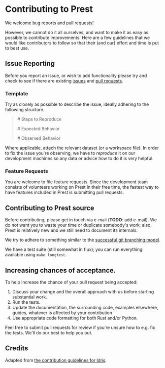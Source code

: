 # Contributing to Prest

We welcome bug reports and pull requests!

However, we cannot do it all ourselves, and want to make it as easy as possible
to contribute improvements.  Here are a few guidelines that we would like
contributors to follow so that their (and our) effort and time is put to best
use.

## Issue Reporting

Before you report an issue, or wish to add functionality please try and check
to see if there are existing
[issues](https://github.com/prestsoftware/prest/issues) and [pull
requests](https://github.com/prestsoftware/prest/pulls).

### Template

Try as closely as possible to describe the issue, ideally adhering to the following structure.

> \# Steps to Reproduce
>
> \# Expected Behavior
> 
> \# Observed Behavior

Where applicable, attach the relevant dataset (or a workspace file). In order
to fix the issue you're observing, we have to _reproduce_ it on our development
machines so any data or advice how to do it is very helpful.

### Feature Requests

You are welcome to file feature requests. Since the development
team consists of volunteers working on Prest in their free time, the
fastest way to have features included in Prest is submitting pull requests.

## Contributing to Prest source

Before contributing, please get in touch via e-mail (**TODO**: add e-mail).
We do not want you to waste your time or duplicate somebody's work;
also, Prest is relatively new and we still need to document its internals.

We try to adhere to something similar to the [successful git branching
model](http://nvie.com/posts/a-successful-git-branching-model/).

We have a test suite (still somewhat in flux); you can run everything available
using `make longtest`.

## Increasing chances of acceptance.

To help increase the chance of your pull request being accepted:

1. Discuss your change and the overall approach with us before starting substantial work.
1. Run the tests.
1. Update the documentation, the surrounding code, examples elsewhere, guides, whatever is affected by your contribution
1. Use appropriate code formatting for both Rust and/or Python.

Feel free to submit pull requests for review if you're unsure how to e.g. fix
the tests.  We'll do our best to help you out.

## Credits

Adapted from [the contribution guidelines for Idris](https://github.com/idris-lang/Idris-dev/).
